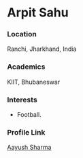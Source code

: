 # Arpit Sahu

### Location

Ranchi, Jharkhand, India

### Academics

KIIT, Bhubaneswar

### Interests

- Football.

### Profile Link

[Aayush Sharma](https://github.com/arpit-sahu)
